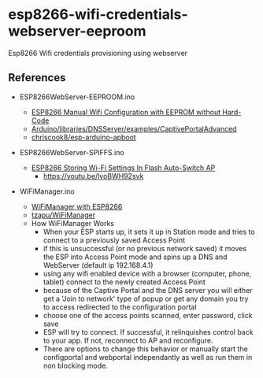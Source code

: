 # esp8266-wifi-credentials-webserver-eeproom

Esp8266 Wifi credentials provisioning using webserver

## References

- ESP8266WebServer-EEPROOM.ino
  - [ESP8266 Manual Wifi Configuration with EEPROM without Hard-Code](https://how2electronics.com/esp8266-manual-wifi-configuration-without-hard-code-with-eeprom)
  - [Arduino/libraries/DNSServer/examples/CaptivePortalAdvanced](https://github.com/esp8266/Arduino/tree/master/libraries/DNSServer/examples/CaptivePortalAdvanced)
  - [chriscook8/esp-arduino-apboot](https://github.com/chriscook8/esp-arduino-apboot)

- ESP8266WebServer-SPIFFS.ino
  - [ESP8266 Storing Wi-Fi Settings In Flash Auto-Switch AP](https://github.com/acrobotic/Ai_Tips_ESP8266/blob/master/wifi_modes_switch/wifi_modes_switch.ino)
    - https://youtu.be/lyoBWH92svk 

- WiFiManager.ino
  - [WiFiManager with ESP8266](https://randomnerdtutorials.com/wifimanager-with-esp8266-autoconnect-custom-parameter-and-manage-your-ssid-and-password/)
  - [tzapu/WiFiManager](https://github.com/tzapu/WiFiManager)
  - How WiFiManager Works
    - When your ESP starts up, it sets it up in Station mode and tries to connect to a previously saved Access Point
    - if this is unsuccessful (or no previous network saved) it moves the ESP into Access Point mode and spins up a DNS and WebServer (default ip 192.168.4.1)
    - using any wifi enabled device with a browser (computer, phone, tablet) connect to the newly created Access Point
    - because of the Captive Portal and the DNS server you will either get a 'Join to network' type of popup or get any domain you try to access redirected to the configuration portal
    - choose one of the access points scanned, enter password, click save
    - ESP will try to connect. If successful, it relinquishes control back to your app. If not, reconnect to AP and reconfigure.
    - There are options to change this behavior or manually start the configportal and webportal independantly as well as run them in non blocking mode.